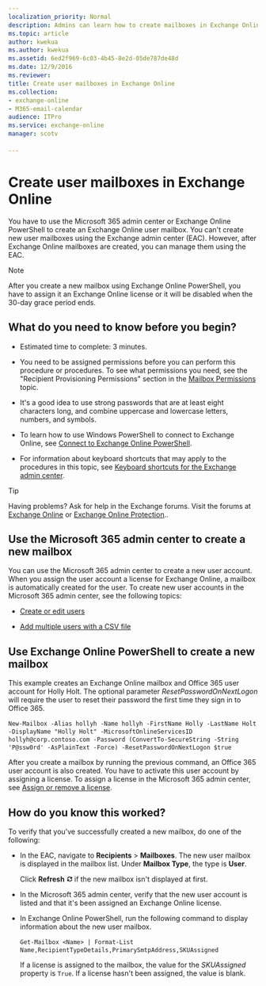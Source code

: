 ```yaml
---
localization_priority: Normal
description: Admins can learn how to create mailboxes in Exchange Online.
ms.topic: article
author: kwekua
ms.author: kwekua
ms.assetid: 6ed2f969-6c03-4b45-8e2d-05de787de48d
ms.date: 12/9/2016
ms.reviewer: 
title: Create user mailboxes in Exchange Online
ms.collection: 
- exchange-online
- M365-email-calendar
audience: ITPro
ms.service: exchange-online
manager: scotv

---
```


# Create user mailboxes in Exchange Online

You have to use the Microsoft 365 admin center or Exchange Online PowerShell to create an Exchange Online user mailbox. You can't create new user mailboxes using the Exchange admin center (EAC). However, after Exchange Online mailboxes are created, you can manage them using the EAC.

> [!NOTE]
> After you create a new mailbox using Exchange Online PowerShell, you have to assign it an Exchange Online license or it will be disabled when the 30-day grace period ends.

## What do you need to know before you begin?

- Estimated time to complete: 3 minutes.

- You need to be assigned permissions before you can perform this procedure or procedures. To see what permissions you need, see the "Recipient Provisioning Permissions" section in the [Mailbox Permissions](https://technet.microsoft.com/library/5b690bcb-c6df-4511-90e1-08ca91f43b37.aspx) topic.

- It's a good idea to use strong passwords that are at least eight characters long, and combine uppercase and lowercase letters, numbers, and symbols.

- To learn how to use Windows PowerShell to connect to Exchange Online, see [Connect to Exchange Online PowerShell](https://go.microsoft.com/fwlink/p/?linkid=396554).

- For information about keyboard shortcuts that may apply to the procedures in this topic, see [Keyboard shortcuts for the Exchange admin center](../accessibility/keyboard-shortcuts-in-admin-center.md).

> [!TIP]
> Having problems? Ask for help in the Exchange forums. Visit the forums at [Exchange Online](https://go.microsoft.com/fwlink/p/?linkId=267542) or [Exchange Online Protection](https://go.microsoft.com/fwlink/p/?linkId=285351)..

## Use the Microsoft 365 admin center to create a new mailbox

You can use the Microsoft 365 admin center to create a new user account. When you assign the user account a license for Exchange Online, a mailbox is automatically created for the user. To create new user accounts in the Microsoft 365 admin center, see the following topics:

- [Create or edit users](https://go.microsoft.com/fwlink/p/?LinkId=276796)

- [Add multiple users with a CSV file](https://go.microsoft.com/fwlink/p/?LinkId=279605)

## Use Exchange Online PowerShell to create a new mailbox

This example creates an Exchange Online mailbox and Office 365 user account for Holly Holt. The optional parameter _ResetPasswordOnNextLogon_ will require the user to reset their password the first time they sign in to Office 365.

```
New-Mailbox -Alias hollyh -Name hollyh -FirstName Holly -LastName Holt -DisplayName "Holly Holt" -MicrosoftOnlineServicesID hollyh@corp.contoso.com -Password (ConvertTo-SecureString -String 'P@ssw0rd' -AsPlainText -Force) -ResetPasswordOnNextLogon $true
```

After you create a mailbox by running the previous command, an Office 365 user account is also created. You have to activate this user account by assigning a license. To assign a license in the Microsoft 365 admin center, see [Assign or remove a license](https://go.microsoft.com/fwlink/p/?LinkId=276798).

## How do you know this worked?

To verify that you've successfully created a new mailbox, do one of the following:

- In the EAC, navigate to **Recipients** \> **Mailboxes**. The new user mailbox is displayed in the mailbox list. Under **Mailbox Type**, the type is **User**.

  Click **Refresh** ![Refresh Icon](../media/ITPro_EAC_RefreshIcon.gif) if the new mailbox isn't displayed at first.

- In the Microsoft 365 admin center, verify that the new user account is listed and that it's been assigned an Exchange Online license.

- In Exchange Online PowerShell, run the following command to display information about the new user mailbox.

  ```
  Get-Mailbox <Name> | Format-List Name,RecipientTypeDetails,PrimarySmtpAddress,SKUAssigned
  ```

  If a license is assigned to the mailbox, the value for the _SKUAssigned_ property is `True`. If a license hasn't been assigned, the value is blank.
